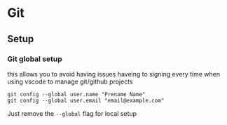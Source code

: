 # Git

## Setup

### Git global setup

this allows you to avoid having issues haveing to signing every time when using vscode to manage git/github projects

```git
git config --global user.name "Prename Name"
git config --global user.email "email@example.com"
```

Just remove the `--global` flag for local setup